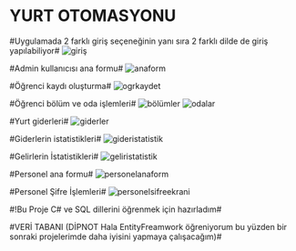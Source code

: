 # YURT OTOMASYONU

#Uygulamada 2 farklı giriş seçeneğinin yanı sıra 2 farklı dilde de giriş yapılabiliyor#
![giriş](https://github.com/soneryesilay/Yurt_Otomasyonu/assets/122547220/01f6bed8-b585-48cf-bbbe-f68c987c98f6)

#Admin kullanıcısı ana formu#
![anaform](https://github.com/soneryesilay/Yurt_Otomasyonu/assets/122547220/fdb725ab-bd4b-4332-a448-b61901bee42c)

#Öğrenci kaydı oluşturma#
![ogrkaydet](https://github.com/soneryesilay/Yurt_Otomasyonu/assets/122547220/9e6e3c08-412a-4a53-acfa-b44472102b97)

#Öğrenci bölüm ve oda işlemleri#
![bölümler](https://github.com/soneryesilay/Yurt_Otomasyonu/assets/122547220/7efaa565-ab61-48dc-82e1-6436fee89cff)
![odalar](https://github.com/soneryesilay/Yurt_Otomasyonu/assets/122547220/c87bc96e-45b1-41ba-bb64-8a0ebb068562)

#Yurt giderleri#
![giderler](https://github.com/soneryesilay/Yurt_Otomasyonu/assets/122547220/d738bc5c-ba44-4bbd-9341-dc3e0f02a67e)

#Giderlerin istatistikleri#
![gideristatistik](https://github.com/soneryesilay/Yurt_Otomasyonu/assets/122547220/fcef452c-b89d-4bbc-87f21a190a1067e9)

#Gelirlerin İstatistikleri#
![geliristatistik](https://github.com/soneryesilay/Yurt_Otomasyonu/assets/122547220/b6aa8bcb-bdc5-45c0-94df-887ad79c6765)

#Personel ana formu#
![personelanaform](https://github.com/soneryesilay/Yurt_Otomasyonu/assets/122547220/ba23b5d8-7626-41f9-84f1-2b73675b4d38)

#Personel Şifre İşlemleri#
![personelsifreekrani](https://github.com/soneryesilay/Yurt_Otomasyonu/assets/122547220/40cb4fdb-53c5-4e61-81fd-2699d339c813)

#!Bu Proje C# ve SQL dillerini öğrenmek için hazırladım#

#VERİ TABANI (DİPNOT Hala EntityFreamwork öğreniyorum bu yüzden bir sonraki projelerimde daha iyisini yapmaya çalışacağım)#


